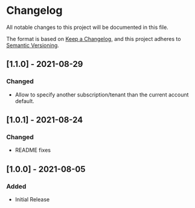 # Changelog
All notable changes to this project will be documented in this file.

The format is based on [Keep a Changelog](https://keepachangelog.com/en/1.0.0/),
and this project adheres to [Semantic Versioning](https://semver.org/spec/v2.0.0.html).

## [1.1.0] - 2021-08-29
### Changed
- Allow to specify another subscription/tenant than the current account default.
## [1.0.1] - 2021-08-24
### Changed
- README fixes
## [1.0.0] - 2021-08-05
### Added
- Initial Release